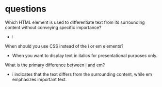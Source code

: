 # questions

Which HTML element is used to differentiate text from its surrounding content without conveying specific importance?

* i

When should you use CSS instead of the i or em elements?

* When you want to display text in italics for presentational purposes only.

What is the primary difference between i and em?

* i indicates that the text differs from the surrounding content, while em emphasizes important text.
